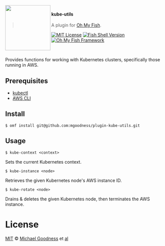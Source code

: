 <img src="https://cdn.rawgit.com/oh-my-fish/oh-my-fish/e4f1c2e0219a17e2c748b824004c8d0b38055c16/docs/logo.svg" align="left" width="144px" height="144px"/>

#### kube-utils

> A plugin for [Oh My Fish][omf-link].

[![MIT License](https://img.shields.io/badge/license-MIT-007EC7.svg?style=flat-square)](/LICENSE)
[![Fish Shell Version](https://img.shields.io/badge/fish-v2.2.0-007EC7.svg?style=flat-square)](https://fishshell.com)
[![Oh My Fish Framework](https://img.shields.io/badge/Oh%20My%20Fish-Framework-007EC7.svg?style=flat-square)](https://www.github.com/oh-my-fish/oh-my-fish)

<br/>

Provides functions for working with Kubernetes clusters, specifically those running in AWS.


## Prerequisites

- [kubectl](https://kubernetes.io/docs/tasks/tools/install-kubectl/)
- [AWS CLI](https://aws.amazon.com/cli/)


## Install

```fish
$ omf install git@github.com:mgoodness/plugin-kube-utils.git
```


## Usage

```fish
$ kube-context <context>
```

Sets the current Kubernetes context.

```fish
$ kube-instance <node>
```

Retrieves the given Kubernetes node's AWS instance ID.

```fish
$ kube-rotate <node>
```

Drains & deletes the given Kubernetes node, then terminates the AWS instance.


# License

[MIT][mit] © [Michael Goodness][author] et [al][contributors]


[mit]:            https://opensource.org/licenses/MIT
[author]:         https://github.com/{{USER}}
[contributors]:   https://github.com/{{USER}}/plugin-kube-utils/graphs/contributors
[omf-link]:       https://www.github.com/oh-my-fish/oh-my-fish

[license-badge]:  https://img.shields.io/badge/license-MIT-007EC7.svg?style=flat-square
